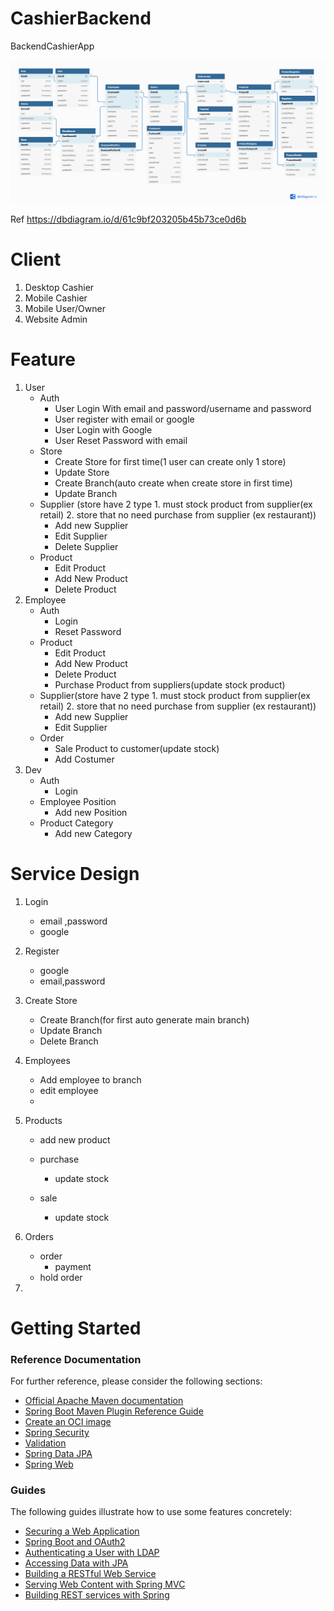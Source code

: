 # CashierBackend
BackendCashierApp

![image](./docs/db_diagram.png)

Ref
https://dbdiagram.io/d/61c9bf203205b45b73ce0d6b

# Client
1. Desktop Cashier
2. Mobile Cashier
3. Mobile User/Owner
4. Website Admin

# Feature
1. User
   - Auth
      - User Login With email and password/username and password
      - User register with email or google
      - User Login with Google
      - User Reset Password with email
   - Store
      - Create Store for first time(1 user can create only 1 store)
      - Update Store 
      - Create Branch(auto create when create store in first time)
      - Update Branch
   - Supplier (store have 2 type 1. must stock product from supplier(ex retail) 2. store that no need purchase from supplier (ex restaurant))
      - Add new Supplier
      - Edit Supplier
      - Delete Supplier
   - Product
      - Edit Product 
      - Add New Product 
      - Delete Product
2. Employee
   - Auth
      - Login
      - Reset Password
   - Product
      - Edit Product
      - Add New Product
      - Delete Product
      - Purchase Product from suppliers(update stock product)
   - Supplier(store have 2 type 1. must stock product from supplier(ex retail) 2. store that no need purchase from supplier (ex restaurant))
      - Add new Supplier
      - Edit Supplier
   - Order
      - Sale Product to customer(update stock)
      - Add Costumer
3. Dev
    - Auth
        - Login
    - Employee Position
        - Add new Position
    - Product Category
        - Add new Category

# Service Design
1. Login
   - email ,password
   - google
3. Register
   - google
   - email,password
4. Create Store
   - Create Branch(for first auto generate main branch)
   - Update Branch
   - Delete Branch
5. Employees
   - Add employee to branch
   - edit employee
   -

6. Products
   - add new product
   - purchase
      - update stock

   - sale
      - update stock
7. Orders
   - order
      - payment
   - hold order
8.
# Getting Started

### Reference Documentation

For further reference, please consider the following sections:

* [Official Apache Maven documentation](https://maven.apache.org/guides/index.html)
* [Spring Boot Maven Plugin Reference Guide](https://docs.spring.io/spring-boot/docs/2.6.2/maven-plugin/reference/html/)
* [Create an OCI image](https://docs.spring.io/spring-boot/docs/2.6.2/maven-plugin/reference/html/#build-image)
* [Spring Security](https://docs.spring.io/spring-boot/docs/2.6.2/reference/htmlsingle/#boot-features-security)
* [Validation](https://docs.spring.io/spring-boot/docs/2.6.2/reference/htmlsingle/#boot-features-validation)
* [Spring Data JPA](https://docs.spring.io/spring-boot/docs/2.6.2/reference/htmlsingle/#boot-features-jpa-and-spring-data)
* [Spring Web](https://docs.spring.io/spring-boot/docs/2.6.2/reference/htmlsingle/#boot-features-developing-web-applications)

### Guides

The following guides illustrate how to use some features concretely:

* [Securing a Web Application](https://spring.io/guides/gs/securing-web/)
* [Spring Boot and OAuth2](https://spring.io/guides/tutorials/spring-boot-oauth2/)
* [Authenticating a User with LDAP](https://spring.io/guides/gs/authenticating-ldap/)
* [Accessing Data with JPA](https://spring.io/guides/gs/accessing-data-jpa/)
* [Building a RESTful Web Service](https://spring.io/guides/gs/rest-service/)
* [Serving Web Content with Spring MVC](https://spring.io/guides/gs/serving-web-content/)
* [Building REST services with Spring](https://spring.io/guides/tutorials/bookmarks/)

